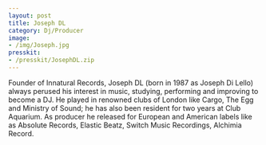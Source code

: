 ```yaml
---
layout: post
title: Joseph DL
category: Dj/Producer
image:
- /img/Joseph.jpg
presskit:
- /presskit/JosephDL.zip
---
```

Founder of Innatural Records, Joseph DL (born in 1987 as Joseph Di Lello) always perused his interest in music, studying, performing and improving to become a DJ. He played in renowned clubs of London like Cargo, The Egg and Ministry of Sound; he has also been resident for two years at Club Aquarium. As producer he released for European and American labels like as Absolute Records, Elastic Beatz, Switch Music Recordings, Alchimia Record.

